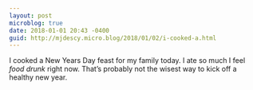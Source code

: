 ```yaml
---
layout: post
microblog: true
date: 2018-01-01 20:43 -0400
guid: http://mjdescy.micro.blog/2018/01/02/i-cooked-a.html
---
```

I cooked a New Years Day feast for my family today. I ate so much I feel _food drunk_ right now. That’s probably not the wisest way to kick off a healthy new year.
